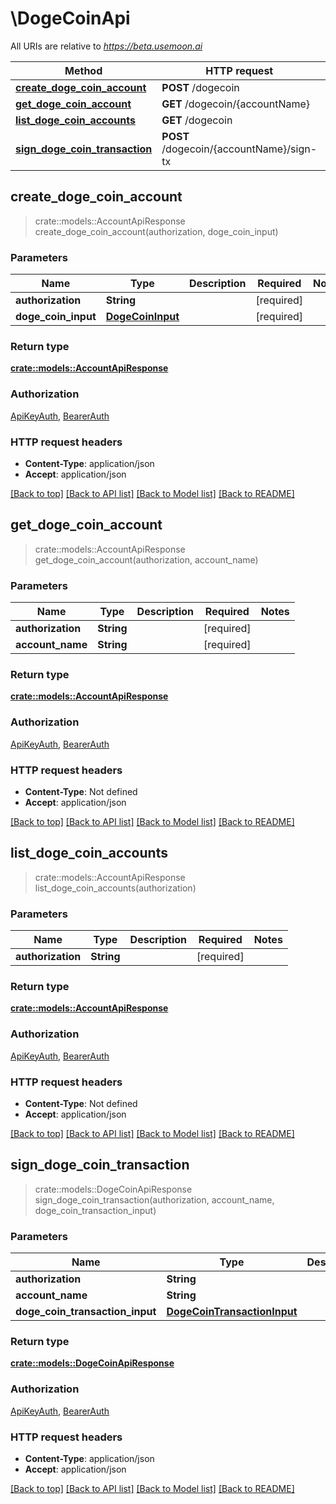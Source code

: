 # \DogeCoinApi

All URIs are relative to _https://beta.usemoon.ai_

| Method                                                                            | HTTP request                             | Description |
| --------------------------------------------------------------------------------- | ---------------------------------------- | ----------- |
| [**create\_doge\_coin\_account**](DogeCoinApi.md#create\_doge\_coin\_account)     | **POST** /dogecoin                       |             |
| [**get\_doge\_coin\_account**](DogeCoinApi.md#get\_doge\_coin\_account)           | **GET** /dogecoin/{accountName}          |             |
| [**list\_doge\_coin\_accounts**](DogeCoinApi.md#list\_doge\_coin\_accounts)       | **GET** /dogecoin                        |             |
| [**sign\_doge\_coin\_transaction**](DogeCoinApi.md#sign\_doge\_coin\_transaction) | **POST** /dogecoin/{accountName}/sign-tx |             |

## create\_doge\_coin\_account

> crate::models::AccountApiResponse create\_doge\_coin\_account(authorization, doge\_coin\_input)

### Parameters

| Name                  | Type                                  | Description | Required    | Notes |
| --------------------- | ------------------------------------- | ----------- | ----------- | ----- |
| **authorization**     | **String**                            |             | \[required] |       |
| **doge\_coin\_input** | [**DogeCoinInput**](DogeCoinInput.md) |             | \[required] |       |

### Return type

[**crate::models::AccountApiResponse**](docs/AccountAPIResponse.md)

### Authorization

[ApiKeyAuth](./#ApiKeyAuth), [BearerAuth](./#BearerAuth)

### HTTP request headers

* **Content-Type**: application/json
* **Accept**: application/json

[\[Back to top\]](DogeCoinApi.md) [\[Back to API list\]](./#documentation-for-api-endpoints) [\[Back to Model list\]](./#documentation-for-models) [\[Back to README\]](./)

## get\_doge\_coin\_account

> crate::models::AccountApiResponse get\_doge\_coin\_account(authorization, account\_name)

### Parameters

| Name              | Type       | Description | Required    | Notes |
| ----------------- | ---------- | ----------- | ----------- | ----- |
| **authorization** | **String** |             | \[required] |       |
| **account\_name** | **String** |             | \[required] |       |

### Return type

[**crate::models::AccountApiResponse**](docs/AccountAPIResponse.md)

### Authorization

[ApiKeyAuth](./#ApiKeyAuth), [BearerAuth](./#BearerAuth)

### HTTP request headers

* **Content-Type**: Not defined
* **Accept**: application/json

[\[Back to top\]](DogeCoinApi.md) [\[Back to API list\]](./#documentation-for-api-endpoints) [\[Back to Model list\]](./#documentation-for-models) [\[Back to README\]](./)

## list\_doge\_coin\_accounts

> crate::models::AccountApiResponse list\_doge\_coin\_accounts(authorization)

### Parameters

| Name              | Type       | Description | Required    | Notes |
| ----------------- | ---------- | ----------- | ----------- | ----- |
| **authorization** | **String** |             | \[required] |       |

### Return type

[**crate::models::AccountApiResponse**](docs/AccountAPIResponse.md)

### Authorization

[ApiKeyAuth](./#ApiKeyAuth), [BearerAuth](./#BearerAuth)

### HTTP request headers

* **Content-Type**: Not defined
* **Accept**: application/json

[\[Back to top\]](DogeCoinApi.md) [\[Back to API list\]](./#documentation-for-api-endpoints) [\[Back to Model list\]](./#documentation-for-models) [\[Back to README\]](./)

## sign\_doge\_coin\_transaction

> crate::models::DogeCoinApiResponse sign\_doge\_coin\_transaction(authorization, account\_name, doge\_coin\_transaction\_input)

### Parameters

| Name                               | Type                                                        | Description | Required    | Notes |
| ---------------------------------- | ----------------------------------------------------------- | ----------- | ----------- | ----- |
| **authorization**                  | **String**                                                  |             | \[required] |       |
| **account\_name**                  | **String**                                                  |             | \[required] |       |
| **doge\_coin\_transaction\_input** | [**DogeCoinTransactionInput**](DogeCoinTransactionInput.md) |             | \[required] |       |

### Return type

[**crate::models::DogeCoinApiResponse**](docs/DogeCoinAPIResponse.md)

### Authorization

[ApiKeyAuth](./#ApiKeyAuth), [BearerAuth](./#BearerAuth)

### HTTP request headers

* **Content-Type**: application/json
* **Accept**: application/json

[\[Back to top\]](DogeCoinApi.md) [\[Back to API list\]](./#documentation-for-api-endpoints) [\[Back to Model list\]](./#documentation-for-models) [\[Back to README\]](./)
